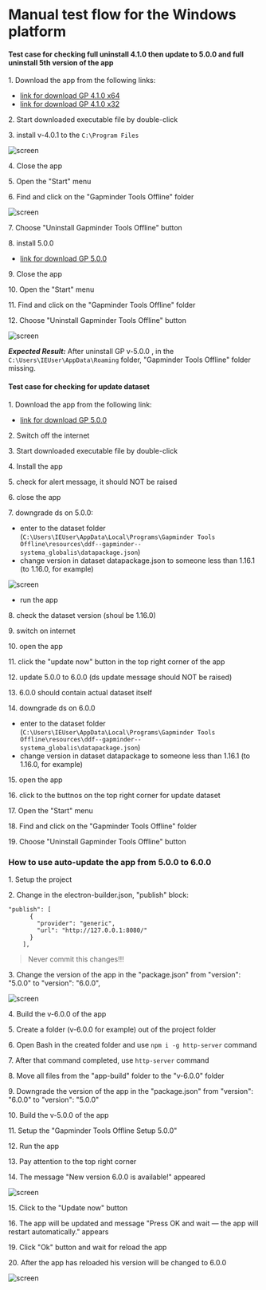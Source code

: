 # Manual test flow for the Windows platform


#### Test case for checking full uninstall 4.1.0 then update to 5.0.0 and full uninstall 5th version of the app
1\. Download the app from the following links:
     
  * [link for download GP 4.1.0 x64](http://s3-eu-west-1.amazonaws.com/gapminder-offline/4.1.0/Install%20Gapminder%20Offline-64.exe)
  * [link for download GP 4.1.0 x32](http://s3-eu-west-1.amazonaws.com/gapminder-offline/4.1.0/Install%20Gapminder%20Offline-32.exe)

2\. Start downloaded executable file by double-click

3\. install v-4.0.1 to the `C:\Program Files`  

![screen](https://raw.githubusercontent.com/Gapminder/gapminder-offline/c725d4efdba7a0033ef883af5fb28fc9261bc488/docs/manual-test-flow-screenshots/setup-programfiles.jpg)

4\. Close the app

5\. Open the "Start" menu

6\. Find and click on the "Gapminder Tools Offline" folder 

![screen](https://github.com/Gapminder/gapminder-offline/blob/feat-docs-manual-test-flow/docs/manual-test-flow-screenshots/GP%20Offline%20folder%20in%20the%20Start%20menu.jpg?raw=true)

7\. Choose "Uninstall Gapminder Tools Offline" button 

8\. install 5.0.0 
      
   * [link for download GP 5.0.0](https://s3-eu-west-1.amazonaws.com/gapminder-offline/dist/Gapminder+Tools+Offline+Setup+5.0.0.exe)

9\. Close the app

10\. Open the "Start" menu

11\. Find and click on the "Gapminder Tools Offline" folder 

12\. Choose "Uninstall Gapminder Tools Offline" button 

![screen](https://github.com/Gapminder/gapminder-offline/blob/feat-docs-manual-test-flow/docs/manual-test-flow-screenshots/Uninstall%205.0.jpg?raw=true)

***Expected Result:*** After uninstall GP v-5.0.0 , in the `C:\Users\IEUser\AppData\Roaming` folder, "Gapminder Tools Offline"  folder missing.




#### Test case for checking for update dataset
1\. Download the app from the following link:

   * [link for download GP 5.0.0](https://s3-eu-west-1.amazonaws.com/gapminder-offline/dist/Gapminder+Tools+Offline+Setup+5.0.0.exe)

2\. Switch off the internet

3\. Start downloaded executable file by double-click

4\. Install the app

5\. check for alert message, it should NOT be raised

6\. close the app

7\. downgrade ds on 5.0.0:

   * enter to the dataset folder (`C:\Users\IEUser\AppData\Local\Programs\Gapminder Tools Offline\resources\ddf--gapminder--systema_globalis\datapackage.json`)
   * change version in dataset datapackage.json to someone less than 1.16.1 (to 1.16.0, for example)

![screen](https://github.com/Gapminder/gapminder-offline/blob/feat-docs-manual-test-flow/docs/manual-test-flow-screenshots/change-ds-version.jpg?raw=true)   

   * run the app

8\. check the dataset version (shoul be 1.16.0)

9\. switch on internet

10\. open the app

11\. click the "update now" button in the top right corner of the app

12\. update 5.0.0 to 6.0.0 (ds update message should NOT be raised)

13\. 6.0.0 should contain actual dataset itself

14\. downgrade ds on 6.0.0

   * enter to the dataset folder (`C:\Users\IEUser\AppData\Local\Programs\Gapminder Tools Offline\resources\ddf--gapminder--systema_globalis\datapackage.json`)
   * change version in dataset datapackage to someone less than 1.16.1 (to 1.16.0, for example)

15\. open the app

16\. click to the buttnos on the top right corner for update dataset 

17\. Open the "Start" menu

18\. Find and click on the "Gapminder Tools Offline" folder 

19\. Choose "Uninstall Gapminder Tools Offline" button 




### How to use auto-update the app from 5.0.0 to 6.0.0

1\. Setup the project

2\. Change in the electron-builder.json, "publish" block: 

```
"publish": [
      {
        "provider": "generic",
        "url": "http://127.0.0.1:8080/"
      }
    ],
```

> Never commit this changes!!!

3\. Change the version of the app in the "package.json" from "version": "5.0.0" to "version": "6.0.0",

![screen](https://github.com/Gapminder/gapminder-offline/blob/feat-docs-manual-test-flow/docs/manual-test-flow-screenshots/change%20version%20of%20the%20app.jpg?raw=true)

4\. Build the v-6.0.0 of the app

5\. Create a folder (v-6.0.0 for example) out of the project folder

6\. Open Bash in the created folder and use `npm i -g http-server` command

7\. After that command completed, use `http-server` command 

8\. Move all files from the "app-build" folder to the "v-6.0.0" folder

9\. Downgrade the version of the app in the "package.json" from "version": "6.0.0" to "version": "5.0.0"

10\. Build the v-5.0.0 of the app

11\. Setup the "Gapminder Tools Offline Setup 5.0.0"

12\. Run the app

13\. Pay attention to the top right corner 

14\. The message "New version 6.0.0 is available!" appeared

![screen](https://github.com/Gapminder/gapminder-offline/blob/feat-docs-manual-test-flow/docs/manual-test-flow-screenshots/Upload%20now.jpg?raw=true)

15\. Click to the "Update now" button

16\. The app will be updated and message "Press OK and wait — the app will restart automatically." appears

19\. Click "Ok" button and wait for reload the app

20\. After the app has reloaded his version will be changed to 6.0.0

![screen](https://github.com/Gapminder/gapminder-offline/blob/feat-docs-manual-test-flow/docs/manual-test-flow-screenshots/GP%20v-6.0.0.jpg?raw=true)

